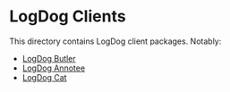 LogDog Clients
==============

This directory contains LogDog client packages. Notably:

* [LogDog Butler](cmd/logdog_butler)
* [LogDog Annotee](cmd/logdog_annotee)
* [LogDog Cat](cmd/logdog_cat)
